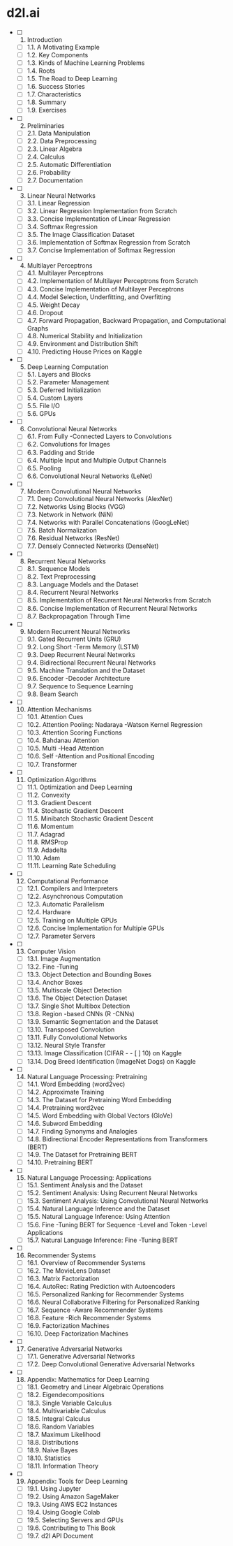 # d2l.ai


- [ ] 1. Introduction
  - [ ] 1.1. A Motivating Example
  - [ ] 1.2. Key Components
  - [ ] 1.3. Kinds of Machine Learning Problems
  - [ ] 1.4. Roots
  - [ ] 1.5. The Road to Deep Learning
  - [ ] 1.6. Success Stories
  - [ ] 1.7. Characteristics
  - [ ] 1.8. Summary
  - [ ] 1.9. Exercises
- [ ] 2. Preliminaries
  - [ ] 2.1. Data Manipulation
  - [ ] 2.2. Data Preprocessing
  - [ ] 2.3. Linear Algebra
  - [ ] 2.4. Calculus
  - [ ] 2.5. Automatic Differentiation
  - [ ] 2.6. Probability
  - [ ] 2.7. Documentation
- [ ] 3. Linear Neural Networks
  - [ ] 3.1. Linear Regression
  - [ ] 3.2. Linear Regression Implementation from Scratch
  - [ ] 3.3. Concise Implementation of Linear Regression
  - [ ] 3.4. Softmax Regression
  - [ ] 3.5. The Image Classification Dataset
  - [ ] 3.6. Implementation of Softmax Regression from Scratch
  - [ ] 3.7. Concise Implementation of Softmax Regression
- [ ] 4. Multilayer Perceptrons
  - [ ] 4.1. Multilayer Perceptrons
  - [ ] 4.2. Implementation of Multilayer Perceptrons from Scratch
  - [ ] 4.3. Concise Implementation of Multilayer Perceptrons
  - [ ] 4.4. Model Selection, Underfitting, and Overfitting
  - [ ] 4.5. Weight Decay
  - [ ] 4.6. Dropout
  - [ ] 4.7. Forward Propagation, Backward Propagation, and Computational Graphs
  - [ ] 4.8. Numerical Stability and Initialization
  - [ ] 4.9. Environment and Distribution Shift
  - [ ] 4.10. Predicting House Prices on Kaggle
- [ ] 5. Deep Learning Computation
  - [ ] 5.1. Layers and Blocks
  - [ ] 5.2. Parameter Management
  - [ ] 5.3. Deferred Initialization
  - [ ] 5.4. Custom Layers
  - [ ] 5.5. File I/O
  - [ ] 5.6. GPUs
- [ ] 6. Convolutional Neural Networks
  - [ ] 6.1. From Fully  -Connected Layers to Convolutions
  - [ ] 6.2. Convolutions for Images
  - [ ] 6.3. Padding and Stride
  - [ ] 6.4. Multiple Input and Multiple Output Channels
  - [ ] 6.5. Pooling
  - [ ] 6.6. Convolutional Neural Networks (LeNet)
- [ ] 7. Modern Convolutional Neural Networks
  - [ ] 7.1. Deep Convolutional Neural Networks (AlexNet)
  - [ ] 7.2. Networks Using Blocks (VGG)
  - [ ] 7.3. Network in Network (NiN)
  - [ ] 7.4. Networks with Parallel Concatenations (GoogLeNet)
  - [ ] 7.5. Batch Normalization
  - [ ] 7.6. Residual Networks (ResNet)
  - [ ] 7.7. Densely Connected Networks (DenseNet)
- [ ] 8. Recurrent Neural Networks
  - [ ] 8.1. Sequence Models
  - [ ] 8.2. Text Preprocessing
  - [ ] 8.3. Language Models and the Dataset
  - [ ] 8.4. Recurrent Neural Networks
  - [ ] 8.5. Implementation of Recurrent Neural Networks from Scratch
  - [ ] 8.6. Concise Implementation of Recurrent Neural Networks
  - [ ] 8.7. Backpropagation Through Time
- [ ] 9. Modern Recurrent Neural Networks
  - [ ] 9.1. Gated Recurrent Units (GRU)
  - [ ] 9.2. Long Short  -Term Memory (LSTM)
  - [ ] 9.3. Deep Recurrent Neural Networks
  - [ ] 9.4. Bidirectional Recurrent Neural Networks
  - [ ] 9.5. Machine Translation and the Dataset
  - [ ] 9.6. Encoder  -Decoder Architecture
  - [ ] 9.7. Sequence to Sequence Learning
  - [ ] 9.8. Beam Search
- [ ] 10. Attention Mechanisms
  - [ ] 10.1. Attention Cues
  - [ ] 10.2. Attention Pooling: Nadaraya  -Watson Kernel Regression
  - [ ] 10.3. Attention Scoring Functions
  - [ ] 10.4. Bahdanau Attention
  - [ ] 10.5. Multi  -Head Attention
  - [ ] 10.6. Self  -Attention and Positional Encoding
  - [ ] 10.7. Transformer
- [ ] 11. Optimization Algorithms
  - [ ] 11.1. Optimization and Deep Learning
  - [ ] 11.2. Convexity
  - [ ] 11.3. Gradient Descent
  - [ ] 11.4. Stochastic Gradient Descent
  - [ ] 11.5. Minibatch Stochastic Gradient Descent
  - [ ] 11.6. Momentum
  - [ ] 11.7. Adagrad
  - [ ] 11.8. RMSProp
  - [ ] 11.9. Adadelta
  - [ ] 11.10. Adam
  - [ ] 11.11. Learning Rate Scheduling
- [ ] 12. Computational Performance
  - [ ] 12.1. Compilers and Interpreters
  - [ ] 12.2. Asynchronous Computation
  - [ ] 12.3. Automatic Parallelism
  - [ ] 12.4. Hardware
  - [ ] 12.5. Training on Multiple GPUs
  - [ ] 12.6. Concise Implementation for Multiple GPUs
  - [ ] 12.7. Parameter Servers
- [ ] 13. Computer Vision
  - [ ] 13.1. Image Augmentation
  - [ ] 13.2. Fine  -Tuning
  - [ ] 13.3. Object Detection and Bounding Boxes
  - [ ] 13.4. Anchor Boxes
  - [ ] 13.5. Multiscale Object Detection
  - [ ] 13.6. The Object Detection Dataset
  - [ ] 13.7. Single Shot Multibox Detection
  - [ ] 13.8. Region  -based CNNs (R  -CNNs)
  - [ ] 13.9. Semantic Segmentation and the Dataset
  - [ ] 13.10. Transposed Convolution
  - [ ] 13.11. Fully Convolutional Networks
  - [ ] 13.12. Neural Style Transfer
  - [ ] 13.13. Image Classification (CIFAR  -  - [ ] 10) on Kaggle
  - [ ] 13.14. Dog Breed Identification (ImageNet Dogs) on Kaggle
- [ ] 14. Natural Language Processing: Pretraining
  - [ ] 14.1. Word Embedding (word2vec)
  - [ ] 14.2. Approximate Training
  - [ ] 14.3. The Dataset for Pretraining Word Embedding
  - [ ] 14.4. Pretraining word2vec
  - [ ] 14.5. Word Embedding with Global Vectors (GloVe)
  - [ ] 14.6. Subword Embedding
  - [ ] 14.7. Finding Synonyms and Analogies
  - [ ] 14.8. Bidirectional Encoder Representations from Transformers (BERT)
  - [ ] 14.9. The Dataset for Pretraining BERT
  - [ ] 14.10. Pretraining BERT
- [ ] 15. Natural Language Processing: Applications
  - [ ] 15.1. Sentiment Analysis and the Dataset
  - [ ] 15.2. Sentiment Analysis: Using Recurrent Neural Networks
  - [ ] 15.3. Sentiment Analysis: Using Convolutional Neural Networks
  - [ ] 15.4. Natural Language Inference and the Dataset
  - [ ] 15.5. Natural Language Inference: Using Attention
  - [ ] 15.6. Fine  -Tuning BERT for Sequence  -Level and Token  -Level Applications
  - [ ] 15.7. Natural Language Inference: Fine  -Tuning BERT
- [ ] 16. Recommender Systems
  - [ ] 16.1. Overview of Recommender Systems
  - [ ] 16.2. The MovieLens Dataset
  - [ ] 16.3. Matrix Factorization
  - [ ] 16.4. AutoRec: Rating Prediction with Autoencoders
  - [ ] 16.5. Personalized Ranking for Recommender Systems
  - [ ] 16.6. Neural Collaborative Filtering for Personalized Ranking
  - [ ] 16.7. Sequence  -Aware Recommender Systems
  - [ ] 16.8. Feature  -Rich Recommender Systems
  - [ ] 16.9. Factorization Machines
  - [ ] 16.10. Deep Factorization Machines
- [ ] 17. Generative Adversarial Networks
  - [ ] 17.1. Generative Adversarial Networks
  - [ ] 17.2. Deep Convolutional Generative Adversarial Networks
- [ ] 18. Appendix: Mathematics for Deep Learning
  - [ ] 18.1. Geometry and Linear Algebraic Operations
  - [ ] 18.2. Eigendecompositions
  - [ ] 18.3. Single Variable Calculus
  - [ ] 18.4. Multivariable Calculus
  - [ ] 18.5. Integral Calculus
  - [ ] 18.6. Random Variables
  - [ ] 18.7. Maximum Likelihood
  - [ ] 18.8. Distributions
  - [ ] 18.9. Naive Bayes
  - [ ] 18.10. Statistics
  - [ ] 18.11. Information Theory
- [ ] 19. Appendix: Tools for Deep Learning
  - [ ] 19.1. Using Jupyter
  - [ ] 19.2. Using Amazon SageMaker
  - [ ] 19.3. Using AWS EC2 Instances
  - [ ] 19.4. Using Google Colab
  - [ ] 19.5. Selecting Servers and GPUs
  - [ ] 19.6. Contributing to This Book
  - [ ] 19.7. d2l API Document

